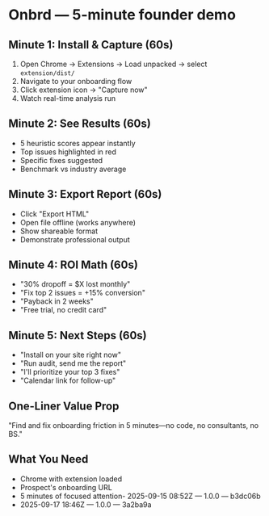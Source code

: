 # Onbrd — 5-minute founder demo

## Minute 1: Install & Capture (60s)
1. Open Chrome → Extensions → Load unpacked → select `extension/dist/`
2. Navigate to your onboarding flow
3. Click extension icon → "Capture now"
4. Watch real-time analysis run

## Minute 2: See Results (60s)
- 5 heuristic scores appear instantly
- Top issues highlighted in red
- Specific fixes suggested
- Benchmark vs industry average

## Minute 3: Export Report (60s)
- Click "Export HTML"
- Open file offline (works anywhere)
- Show shareable format
- Demonstrate professional output

## Minute 4: ROI Math (60s)
- "30% dropoff = $X lost monthly"
- "Fix top 2 issues = +15% conversion"
- "Payback in 2 weeks"
- "Free trial, no credit card"

## Minute 5: Next Steps (60s)
- "Install on your site right now"
- "Run audit, send me the report"
- "I'll prioritize your top 3 fixes"
- "Calendar link for follow-up"

## One-Liner Value Prop
"Find and fix onboarding friction in 5 minutes—no code, no consultants, no BS."

## What You Need
- Chrome with extension loaded
- Prospect's onboarding URL
- 5 minutes of focused attention- 2025-09-15 08:52Z — 1.0.0 — b3dc06b
- 2025-09-17 18:46Z — 1.0.0 — 3a2ba9a
